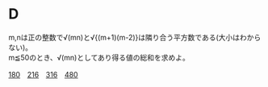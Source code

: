 # D
m,nは正の整数で√(mn)と√{(m+1)(m-2)}は隣り合う平方数である(大小はわからない)。<br>
m≦50のとき、√(mn)としてあり得る値の総和を求めよ。

[180](412.md)　[216](136.md)　[316](136.md)　[480](136.md)